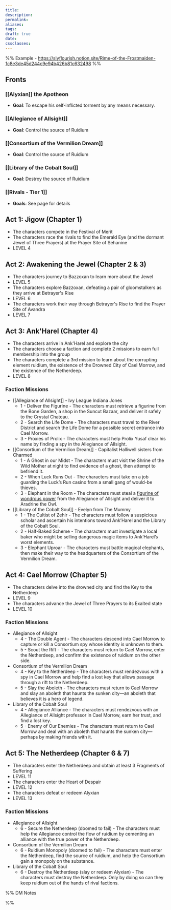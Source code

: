 ```yaml
---
title: 
description: 
permalink: 
aliases: 
tags: 
draft: true
date: 
cssclasses:
---
```

%%
Example - https://slyflourish.notion.site/Rime-of-the-Frostmaiden-1c8e3de45d244c9e94b426b81c632498 
%%
## Fronts 

### [[Alyxian]] the Apotheon

- **Goal**: To escape his self-inflicted torment by any means necessary.

### [[Allegiance of Allsight]] 

- **Goal**: Control the source of Ruidium

### [[Consortium of the Vermilion Dream]] 

- **Goal**: Control the source of Ruidium

### [[Library of the Cobalt Soul]] 

- **Goal**: Destroy the source of Ruidium

### [[Rivals - Tier 1]] 

- **Goals**: See page for details

## Act 1: Jigow (Chapter 1)

- The characters compete in the Festival of Merit
- The characters race the rivals to find the Emerald Eye (and the dormant Jewel of Three Prayers) at the Prayer Site of Sehanine
- LEVEL 4

## Act 2: Awakening the Jewel (Chapter 2 & 3)

- The characters journey to Bazzoxan to learn more about the Jewel
- LEVEL 5
- The characters explore Bazzoxan, defeating a pair of gloomstalkers as they arrive at Betrayer's Rise
- LEVEL 6
- The characters work their way through Betrayer's Rise to find the Prayer Site of Avandra
- LEVEL 7

## Act 3: Ank'Harel (Chapter 4)

- The characters arrive in Ank'Harel and explore the city
- The characters choose a faction and complete 2 missions to earn full membership into the group
- The characters complete a 3rd mission to learn about the corrupting element ruidium, the existence of the Drowned City of Cael Morrow, and the existence of the Netherdeep.
- LEVEL 8

### Faction Missions

- [[Allegiance of Allsight]] - Ivy League Indiana Jones
	- 1 - Deliver the Figurine - The characters must retrieve a figurine from the Bone Garden, a shop in the Suncut Bazaar, and deliver it safely to the Crystal Chateau.
	- 2 - Search the Life Dome - The characters must travel to the River District and search the Life Dome for a possible secret entrance into Cael Morrow.
	- 3 - Proxies of Prolix - The characters must help Prolix Yusaf clear his name by finding a spy in the Allegiance of Allsight.
- [[Consortium of the Vermilion Dream]] - Capitalist Halliwell sisters from Charmed
	- 1 - A Ghost in our Midst - The characters must visit the Shrine of the Wild Mother at night to find evidence of a ghost, then attempt to befriend it.
	- 2 - When Luck Runs Out - The characters must take on a job guarding the Luck’s Run casino from a small gang of would-be thieves.
	- 3 - Elephant in the Room - The characters must steal a [figurine of wondrous power](https://www.dndbeyond.com/magic-items/4834-figurine-of-wondrous-power-marble-elephant) from the Allegiance of Allsight and deliver it to Aradrine the Owl.
- [[Library of the Cobalt Soul]] - Evelyn from The Mummy
	- 1 - The Cultist of Zehir - The characters must follow a suspicious scholar and ascertain his intentions toward Ank’Harel and the Library of the Cobalt Soul.
	- 2 - Half-Baked Scheme - The characters must investigate a local baker who might be selling dangerous magic items to Ank’Harel’s worst elements.
	- 3 - Elephant Uproar - The characters must battle magical elephants, then make their way to the headquarters of the Consortium of the Vermilion Dream.

## Act 4: Cael Morrow (Chapter 5)

- The characters delve into the drowned city and find the Key to the Netherdeep
- LEVEL 9
- The characters advance the Jewel of Three Prayers to its Exalted state
- LEVEL 10

### Faction Missions

- Allegiance of Allsight
	- 4 - The Double Agent - The characters descend into Cael Morrow to capture or kill a Consortium spy whose identity is unknown to them.
	- 5 - Scout the Rift - The characters must return to Cael Morrow, enter the Netherdeep, and confirm the existence of ruidium on the other side.
- Consortium of the Vermilion Dream
	- 4 - Key to the Netherdeep - The characters must rendezvous with a spy in Cael Morrow and help find a lost key that allows passage through a rift to the Netherdeep.
	- 5 - Slay the Aboleth - The characters must return to Cael Morrow and slay an aboleth that haunts the sunken city—an aboleth that believes it is a hero of legend.
- Library of the Cobalt Soul
	- 4 - Allegiance Alliance - The characters must rendezvous with an Allegiance of Allsight professor in Cael Morrow, earn her trust, and find a lost key.
	- 5 - Enemy of Our Enemies - The characters must return to Cael Morrow and deal with an aboleth that haunts the sunken city—perhaps by making friends with it.

## Act 5: The Netherdeep (Chapter 6 & 7)

- The characters enter the Netherdeep and obtain at least 3 Fragments of Suffering
- LEVEL 11
- The characters enter the Heart of Despair
- LEVEL 12
- The characters defeat or redeem Alyxian
- LEVEL 13

### Faction Missions

- Allegiance of Allsight
	- 6 - Secure the Netherdeep (doomed to fail) - The characters must help the Allegiance control the flow of ruidium by cementing an alliance with the true power of the Netherdeep.
- Consortium of the Vermilion Dream
	- 6 - Ruidium Monopoly (doomed to fail) - The characters must enter the Netherdeep, find the source of ruidium, and help the Consortium gain a monopoly on the substance.
- Library of the Cobalt Soul
	- 6 - Destroy the Netherdeep (slay or redeem Alyxian) - The characters must destroy the Netherdeep. Only by doing so can they keep ruidium out of the hands of rival factions.

%% DM Notes



%%
